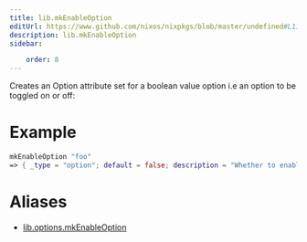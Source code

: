 ```yaml
---
title: lib.mkEnableOption
editUrl: https://www.github.com/nixos/nixpkgs/blob/master/undefined#L116C5
description: lib.mkEnableOption
sidebar:

    order: 8
---
```


Creates an Option attribute set for a boolean value option i.e an
option to be toggled on or off:

# Example

```nix
mkEnableOption "foo"
=> { _type = "option"; default = false; description = "Whether to enable foo."; example = true; type = { ... }; }
```


# Aliases

- [lib.options.mkEnableOption](/nix-doc-comments/reference/lib/options/lib-options-mkenableoption)


